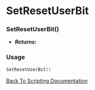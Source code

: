 # SetResetUserBit

### SetResetUserBit()
- ***Returns:*** 

### Usage

```Lua
SetResetUserBit()
```


[Back To Scripting Documentation](../README.md)
